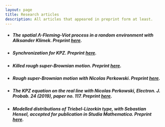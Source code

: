 ```yaml
---
layout: page
title: Research articles
description: All articles that appeared in preprint form at least.
---
```


 - ##### The spatial Λ-Fleming-Viot process in a random environment with Alksander Klimek. Preprint [here](https://arxiv.org/abs/2004.05931).

 - ##### Synchronization for KPZ. Preprint [here](https://arxiv.org/abs/1907.06278).

 - ##### Killed rough super-Brownian motion. Preprint [here](https://arxiv.org/abs/1906.11054).

 - ##### Rough super-Brownian motion with Nicolas Perkowski. Preprint [here](https://arxiv.org/abs/1905.05825).

 - ##### The KPZ equation on the real line with Nicolas Perkowski, Electron. J. Probab. 24 (2019), paper no. 117. Preprint [here](https://arxiv.org/abs/1808.00354).

 - ##### Modelled distributions of Triebel-Lizorkin type, with Sebastian Hensel, accepted for publication in Studia Mathematica. Preprint [here](https://arxiv.org/abs/1709.05202).


<!--#### <u>The effects of increased eye contact on feeding portions</u>-->
<!--*In this paper I estimate the effect of increased eye contact on the size of feeding portions delivered by my humans. Over a period of several months I varied the amount of time I spent in locked eye contact with my masters while secretely recording the total amount of food provided each day. The results incidate that the relationship between eye contact and portion size is concave, in that as eye contact increases, the portion size increases up until a point where it begins to decrease. Future research will examine whether time spent cuddling exhibits a similar relationship.*-->

<!--[click here for the most recent version of the paper]({{ BASE_PATH}}/pages/working_papers/sample-working-paper.pdf)-->


<!-- Note: this is how to write a comment in HTML. Everything in here won't show up on your webpage.-->

<!--
To increase the size of the title, use fewer # in front of the paper title.
To decrease the size of the title, use more #.
To remove the italics, remove the * before and after the description
To remove the underline from the title, remove the <u> tags (<u> and </u>)
-->
